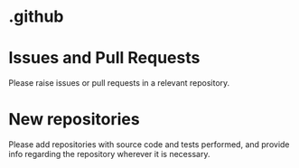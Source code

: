 # .github

# Issues and Pull Requests
Please raise issues or pull requests in a relevant repository.

# New repositories
Please add repositories with source code and tests performed, and provide info regarding the repository wherever it is necessary. 
